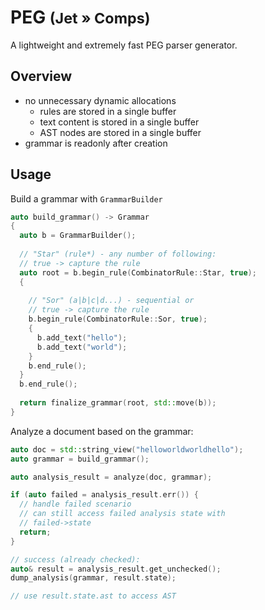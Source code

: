 # PEG <small>(Jet » Comps)</small>

A lightweight and extremely fast PEG parser generator.

## Overview

- no unnecessary dynamic allocations
  - rules are stored in a single buffer
  - text content is stored in a single buffer
  - AST nodes are stored in a single buffer
- grammar is readonly after creation

## Usage

Build a grammar with `GrammarBuilder`

```cpp
auto build_grammar() -> Grammar
{
  auto b = GrammarBuilder();
  
  // "Star" (rule*) - any number of following:
  // true -> capture the rule
  auto root = b.begin_rule(CombinatorRule::Star, true);
  {
    
    // "Sor" (a|b|c|d...) - sequential or
    // true -> capture the rule
    b.begin_rule(CombinatorRule::Sor, true);
    {
      b.add_text("hello");
      b.add_text("world");
    }
    b.end_rule();
  }
  b.end_rule();
  
  return finalize_grammar(root, std::move(b));
}
```

Analyze a document based on the grammar:

```cpp
auto doc = std::string_view("helloworldworldhello");
auto grammar = build_grammar();

auto analysis_result = analyze(doc, grammar);

if (auto failed = analysis_result.err()) {
  // handle failed scenario
  // can still access failed analysis state with
  // failed->state
  return;
}

// success (already checked):
auto& result = analysis_result.get_unchecked();
dump_analysis(grammar, result.state);

// use result.state.ast to access AST
```